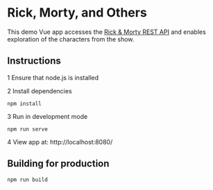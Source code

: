 # Rick, Morty, and Others

This demo Vue app accesses the [Rick & Morty REST API](https://rickandmortyapi.com/documentation/#rest) and enables exploration of the characters from the show.

## Instructions

1 Ensure that node.js is installed

2 Install dependencies
```
npm install
```

3 Run in development mode
```
npm run serve
```
4 View app at: http://localhost:8080/

## Building for production
```
npm run build
```
